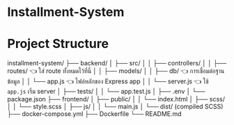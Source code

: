 # Installment-System

# Project Structure
installment-system/
├── backend/
│   ├── src/
│   │   ├── controllers/
│   │   ├── routes/         👈 ใส่ route ทั้งหมดไว้ที่นี่
│   │   ├── models/
│   │   ├── db/             👈 การเชื่อมต่อฐานข้อมูล
│   │   └── app.js          👈 ไฟล์หลักของ Express app
│   │   └── server.js       👈 ใช้ `app.js` เริ่ม server
│   ├── tests/
│   │   └── app.test.js
│   ├── .env
│   └── package.json
├── frontend/
│   ├── public/
│   │   └── index.html
│   ├── scss/
│   │   └── style.scss
│   ├── js/
│   │   └── main.js
│   └── dist/ (compiled SCSS)
├── docker-compose.yml
├── Dockerfile
└── README.md